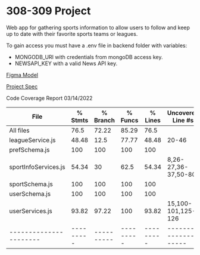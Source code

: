 # 308-309 Project
Web app for gathering sports information to allow users to follow and keep up to date with their favorite sports teams or leagues.

To gain access you must have a .env file in backend folder with variables:
- MONGODB_URI with credentials from mongoDB access key.
- NEWSAPI_KEY with a valid News API key.

[Figma Model](https://www.figma.com/file/f0ucVt7mll86NFlnncH12G/Main?node-id=0%3A1)

[Project Spec](https://docs.google.com/document/d/1CvLTWCfVWaoY2mrt_GCotynXVKvXM6Ump93yK021D_0/edit?usp=sharing)


Code Coverage Report
03/14/2022

File                  | % Stmts | % Branch | % Funcs | % Lines | Uncovered Line #s   
----------------------|---------|----------|---------|---------|---------------------
All files             |    76.5 |    72.22 |   85.29 |    76.5 |                     
 leagueService.js     |   48.48 |     12.5 |   77.77 |   48.48 | 20-46               
 prefSchema.js        |     100 |      100 |     100 |     100 |                     
 sportInfoServices.js |   54.34 |       30 |    62.5 |   54.34 | 8,26-27,36-37,50-80 
 sportSchema.js       |     100 |      100 |     100 |     100 | 
 userSchema.js        |     100 |      100 |     100 |     100 | 
 userServices.js      |   93.82 |    97.22 |     100 |   93.82 | 15,100-101,125-126 
----------------------|---------|----------|---------|---------|---------------------
